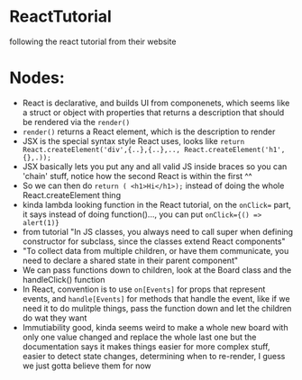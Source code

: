 # ReactTutorial
following the react tutorial from their website


# Nodes:
- React is declarative, and builds UI from componenets, which seems like a struct or object with properties that returns a description that should be rendered via the `render()`
- `render()` returns a React element, which is the description to render
- JSX is the special syntax style React uses, looks like `return React.createElement('div',{..},{..},.., React.createElement('h1',{},.));`
- JSX basically lets you put any and all valid JS inside braces so you can 'chain' stuff, notice how the second React is within the first ^^
- So we can then do `return ( <h1>Hi</h1>);` instead of doing the whole React.createElement thing
- kinda lambda looking function in the React tutorial, on the `onClick=` part, it says instead of doing function()..., you can put `onClick={() => alert(1)}`
- from tutorial "In JS classes, you always need to call super when defining constructor for subclass, since the classes extend React components"
- "To collect data from multiple children, or have them communicate, you need to declare a shared state in their parent component"
- We can pass functions down to children, look at the Board class and the handleClick() function
- In React, convention is to use `on[Events]` for props that represent events, and `handle[Events]` for methods that handle the event, like if we need it to do mulitple things, pass the function down and let the children do wat they want
- Immutiability good, kinda seems weird to make a whole new board with only one value changed and replace the whole last one but the documentation says it makes things easier for more complex stuff, easier to detect state changes, determining when to re-render, I guess we just gotta believe them for now
